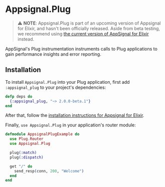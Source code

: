 # Appsignal.Plug

> ⚠️  **NOTE**: Appsignal.Plug is part of an upcoming version of Appsignal for
> Elixir, and hasn't been officially released. Aside from beta testing, we
> recommend using [the current version of AppSignal for Elixir](https://github.com/appsignal/appsignal-elixir/tree/main)
> instead.

AppSignal's Plug instrumentation instruments calls to Plug applications to
gain performance insights and error reporting.

## Installation

To install `Appsignal.Plug` into your Plug application, first add
`:appsignal_plug` to your project's dependencies:

``` elixir
defp deps do
  {:appsignal_plug, "~> 2.0.0-beta.1"}
end
```

After that, follow the [installation instructions for Appsignal for
Elixir](https://github.com/appsignal/appsignal-elixir/tree/tracing).

Finally, `use Appsignal.Plug` in your application's router module:

``` elixir
defmodule AppsignalPlugExample do
  use Plug.Router
  use Appsignal.Plug

  plug(:match)
  plug(:dispatch)

  get "/" do
    send_resp(conn, 200, "Welcome")
  end
end
```
